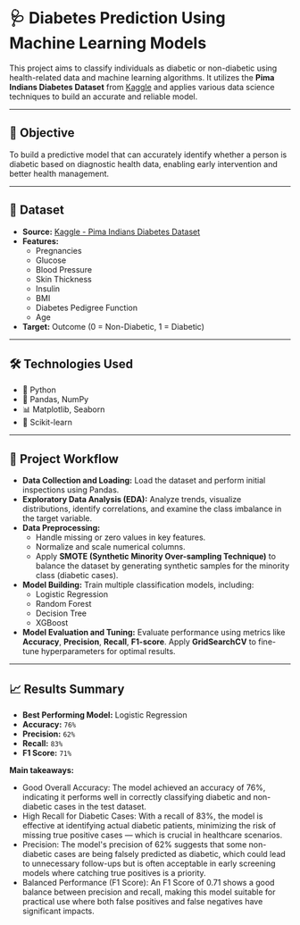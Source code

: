 # 🩺 Diabetes Prediction Using Machine Learning Models

This project aims to classify individuals as diabetic or non-diabetic using health-related data and machine learning algorithms. It utilizes the **Pima Indians Diabetes Dataset** from [Kaggle](https://www.kaggle.com/datasets/akshaydattatraykhare/diabetes-dataset/data) and applies various data science techniques to build an accurate and reliable model.

---
## 🧠 Objective

To build a predictive model that can accurately identify whether a person is diabetic based on diagnostic health data, enabling early intervention and better health management.

---
## 📂 Dataset

- **Source:** [Kaggle - Pima Indians Diabetes Dataset](https://www.kaggle.com/datasets/uciml/pima-indians-diabetes-database)
- **Features:**
  - Pregnancies
  - Glucose
  - Blood Pressure
  - Skin Thickness
  - Insulin
  - BMI
  - Diabetes Pedigree Function
  - Age
- **Target:** Outcome (0 = Non-Diabetic, 1 = Diabetic)

---
## 🛠️ Technologies Used

- 🐍 Python
- 📘 Pandas, NumPy
- 📊 Matplotlib, Seaborn
- 🤖 Scikit-learn

---
## 🔄 Project Workflow
- **Data Collection and Loading:** Load the dataset and perform initial inspections using Pandas.
- **Exploratory Data Analysis (EDA):** Analyze trends, visualize distributions, identify correlations, and examine the class imbalance in the target variable.
- **Data Preprocessing:**
   - Handle missing or zero values in key features.
   - Normalize and scale numerical columns.
   - Apply **SMOTE (Synthetic Minority Over-sampling Technique)** to balance the dataset by generating synthetic samples for the minority class (diabetic cases).
- **Model Building:** Train multiple classification models, including:
   - Logistic Regression
   - Random Forest
   - Decision Tree
   - XGBoost
- **Model Evaluation and Tuning:** Evaluate performance using metrics like **Accuracy**, **Precision**, **Recall**, **F1-score**. Apply **GridSearchCV** to fine-tune hyperparameters for optimal results.
---
## 📈 Results Summary
- **Best Performing Model:** Logistic Regression
- **Accuracy:** `76%`
- **Precision:** `62%`
- **Recall:** `83%`
- **F1 Score:** `71%`

**Main takeaways:** 
- Good Overall Accuracy: The model achieved an accuracy of 76%, indicating it performs well in correctly classifying diabetic and non-diabetic cases in the test dataset.
- High Recall for Diabetic Cases: With a recall of 83%, the model is effective at identifying actual diabetic patients, minimizing the risk of missing true positive cases — which is crucial in healthcare scenarios.
- Precision: The model's precision of 62% suggests that some non-diabetic cases are being falsely predicted as diabetic, which could lead to unnecessary follow-ups but is often acceptable in early screening models where catching true positives is a priority.
- Balanced Performance (F1 Score): An F1 Score of 0.71 shows a good balance between precision and recall, making this model suitable for practical use where both false positives and false negatives have significant impacts.
